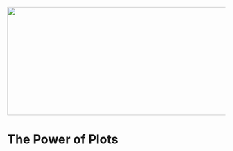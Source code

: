 <p align="center">
  <img width="948" height="250" src="https://github.com/leslievazquez/The_Power_of_Plots/blob/main/Pymaceuticals/Resources/big_data_concept.jpg">
</p>

# The Power of Plots 
 
